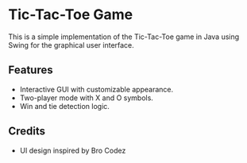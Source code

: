 # Tic-Tac-Toe Game

This is a simple implementation of the Tic-Tac-Toe game in Java using Swing for the graphical user interface.

## Features

- Interactive GUI with customizable appearance.
- Two-player mode with X and O symbols.
- Win and tie detection logic.

## Credits

- UI design inspired by Bro Codez
  

